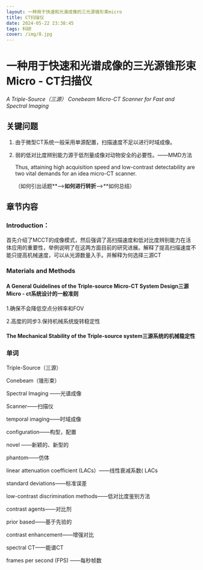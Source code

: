 ```yaml
---
layout: 一种用于快速和光谱成像的三光源锥形束micro
title: CT扫描仪
date: 2024-05-22 23:38:45
tags: 科研
cover: /img/8.jpg
---
```

# 一种用于快速和光谱成像的三光源锥形束Micro - CT扫描仪

*A Triple-Source（三源） Conebeam Micro-CT Scanner for Fast and Spectral Imaging*

## 关键问题

1. 由于微型CT系统一般采用单源配置，扫描速度不足以进行时域成像。

2. 弱的低对比度辨别能力源于低剂量成像对动物安全的必要性。——MMD方法

   Thus, attaining high acquisition speed and low-contrast detectability are two vital demands for an idea micro-CT scanner.

   （如何引出话题**——>**如何进行转折**——>**如何总结）

## 章节内容

### Introduction：

首先介绍了MCCT的成像模式，然后强调了高扫描速度和低对比度辨别能力在活体应用的重要性，举例说明了在这两方面目前的研究进展。解释了提高扫描速度不能只提高机械速度，可以从光源数量入手。并解释为何选择三源CT

### Materials and Methods

#### A General Guidelines of the Triple-source Micro-CT System Design三源Micro - ct系统设计的一般准则

1.确保不会降低空点分辨率和FOV

2.高度的同步3.保持机械系统旋转稳定性

#### The Mechanical Stability of the Triple-source system三源系统的机械稳定性



### 单词

Triple-Source（三源）

Conebeam（锥形束）

Spectral Imaging ——光谱成像

Scanner——扫描仪

temporal imaging——时域成像

configuration——构型，配置

novel ——新颖的、新型的

phantom——仿体

linear attenuation coefficient (LACs）——线性衰减系数( LACs

standard deviations——标准误差

low-contrast discrimination methods——低对比度鉴别方法

contrast agents——对比剂

prior based——基于先验的

contrast enhancement——增强对比

spectral CT——能谱CT

frames per second (FPS) ——每秒帧数